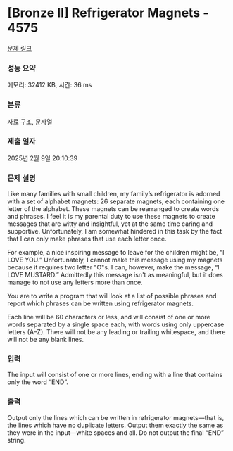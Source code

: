 # [Bronze II] Refrigerator Magnets - 4575 

[문제 링크](https://www.acmicpc.net/problem/4575) 

### 성능 요약

메모리: 32412 KB, 시간: 36 ms

### 분류

자료 구조, 문자열

### 제출 일자

2025년 2월 9일 20:10:39

### 문제 설명

<p>Like many families with small children, my family’s refrigerator is adorned with a set of alphabet magnets:  26 separate magnets, each containing one letter of the alphabet. These magnets can be rearranged to create words and phrases. I feel it is my parental duty to use these magnets to create messages that are witty and insightful, yet at the same time caring and supportive. Unfortunately, I am somewhat hindered in this task by the fact that I can only make phrases that use each letter once.</p>

<p>For example, a nice inspiring message to leave for the children might be, “I LOVE YOU.” Unfortunately, I cannot make this message using my magnets because it requires two letter "O"s. I can, however, make the message, “I LOVE MUSTARD.” Admittedly this message isn't as meaningful, but it does manage to not use any letters more than once.</p>

<p>You are to write a program that will look at a list of possible phrases and report which phrases can be written using refrigerator magnets.</p>

<p>Each line will be 60 characters or less, and will consist of one or more words separated by a single space each, with words using only uppercase letters (A–Z). There will not be any leading or trailing whitespace, and there will not be any blank lines.</p>

### 입력 

 <p>The input will consist of one or more lines, ending with a line that contains only the word “END”.</p>

### 출력 

 <p>Output only the lines which can be written in refrigerator magnets—that is, the lines which have no duplicate letters. Output them exactly the same as they were in the input—white spaces and all. Do not output the final “END” string.</p>

